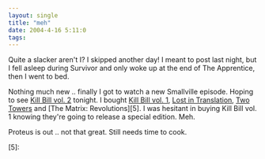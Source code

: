 ```yaml
---
layout: single
title: "meh"
date: 2004-4-16 5:11:0
tags: 
---
```


Quite a slacker aren't I? I skipped another day! I meant to post last night, but I fell asleep during Survivor and only woke up at the end of The Apprentice, then I went to bed.

Nothing much new .. finally I got to watch a new Smallville episode. Hoping to see [Kill Bill vol. 2][1] tonight. I bought [Kill Bill vol. 1][2], [Lost in Translation][3], [Two Towers][4] and [The Matrix: Revolutions][5]. I was hesitant in buying Kill Bill vol. 1 knowing they're going to release a special edition. Meh.

Proteus is out .. not that great. Still needs time to cook.



   [1]: http://www.imdb.com/title/tt0378194/
   [2]: http://www.imdb.com/title/tt0266697/
   [3]: http://www.imdb.com/title/tt0335266/
   [4]: http://www.imdb.com/title/tt0167261/
   [5]:
